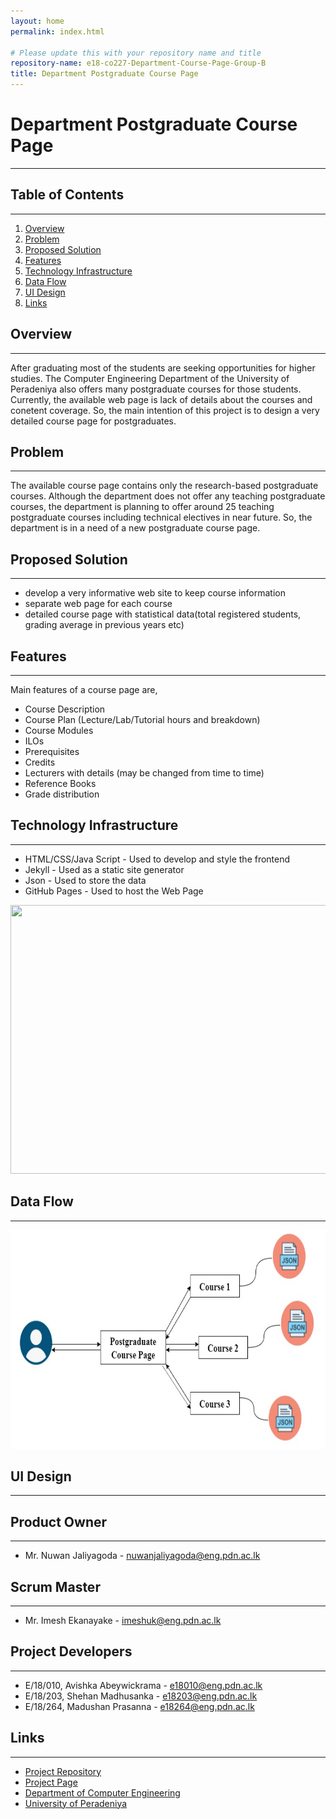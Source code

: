 ```yaml
---
layout: home
permalink: index.html

# Please update this with your repository name and title
repository-name: e18-co227-Department-Course-Page-Group-B
title: Department Postgraduate Course Page
---
```


# Department Postgraduate Course Page
---

## Table of Contents
---
1. [Overview](#overview)
2. [Problem](#problem)
3. [Proposed Solution](#proposed-solution)
4. [Features](#features)
5. [Technology Infrastructure](#technology-infrastructure)
6. [Data Flow](#data-flow)
7. [UI Design](#ui-design)
8. [Links](#links)


## Overview
---

After graduating most of the students are seeking opportunities for higher studies. The Computer Engineering Department of the University of Peradeniya also offers many postgraduate courses for those students. Currently, the available web page is lack of details about the courses and conetent coverage. So, the main intention of this project is to design a very detailed course page for postgraduates. 

## Problem
---

The available course page contains only the research-based postgraduate courses. Although the department does not offer any teaching postgraduate courses, the department is planning to offer around 25 teaching postgraduate courses including technical electives in near future. So, the department is in a need of a new postgraduate course page. 

## Proposed Solution
---

- develop a very informative web site to keep course information
- separate web page for each course
- detailed course page with statistical data(total registered students, grading average in previous years etc)


## Features
---

Main features of a course page are,

  - Course Description
  - Course Plan (Lecture/Lab/Tutorial hours and breakdown)
  - Course Modules
  - ILOs
  - Prerequisites
  - Credits
  - Lecturers with details (may be changed from time to time)
  - Reference Books
  - Grade distribution


## Technology Infrastructure
---

  - HTML/CSS/Java Script - Used to develop and style the frontend
  - Jekyll               - Used as a static site generator
  - Json                 - Used to store the data
  - GitHub Pages         - Used to host the Web Page


<p align="center">
<img src="./images/technology_stack.png" width="700" height="430"></p>
  

## Data Flow
---

<p align="center">
<img src="./images/Data flow.jpg" width="600" height="350"></p>

## UI Design
---

## Product Owner
---
-  Mr. Nuwan Jaliyagoda - [nuwanjaliyagoda@eng.pdn.ac.lk](nuwanjaliyagoda@eng.pdn.ac.lk)
  
## Scrum Master
---
-  Mr. Imesh Ekanayake - [imeshuk@eng.pdn.ac.lk](imeshuk@eng.pdn.ac.lk)

## Project Developers
---
-  E/18/010, Avishka Abeywickrama - [e18010@eng.pdn.ac.lk](e18010@eng.pdn.ac.lk)
-  E/18/203, Shehan Madhusanka - [e18203@eng.pdn.ac.lk](e18203@eng.pdn.ac.lk)
-  E/18/264, Madushan Prasanna - [e18264@eng.pdn.ac.lk](e18264@eng.pdn.ac.lk)

## Links
---

- [Project Repository](https://github.com/cepdnaclk/e18-co227-Department-Course-Page-Group-B)
- [Project Page](https://cepdnaclk.github.io/e18-co227-Department-Course-Page-Group-B/)
- [Department of Computer Engineering](http://www.ce.pdn.ac.lk/)
- [University of Peradeniya](https://eng.pdn.ac.lk/)


[//]: # (Please refer this to learn more about Markdown syntax)
[//]: # (https://github.com/adam-p/markdown-here/wiki/Markdown-Cheatsheet)
<!--![Sample Image](./images/technology_stack.png)-->
